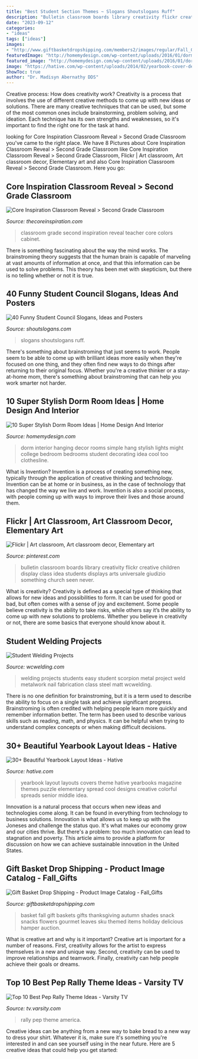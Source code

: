 ```yaml
---
title: "Best Student Section Themes ~ Slogans Shoutslogans Ruff"
description: "Bulletin classroom boards library creativity flickr creative children display class idea students displays arts universale giudizio something church seen never"
date: "2023-09-12"
categories:
- "ideas"
tags: ["ideas"]
images:
- "http://www.giftbasketdropshipping.com/members2/images/regular/Fall_Gifts=Shades_Fall=SKU_91612.jpg"
featuredImage: "http://homemydesign.com/wp-content/uploads/2016/01/dorm-room-ideas-with-hanging-photos.jpg"
featured_image: "http://homemydesign.com/wp-content/uploads/2016/01/dorm-room-ideas-with-hanging-photos.jpg"
image: "https://hative.com/wp-content/uploads/2014/02/yearbook-cover-design-25.jpg"
ShowToc: true
author: "Dr. Madisyn Abernathy DDS"
---
```



Creative process: How does creativity work?
Creativity is a process that involves the use of different creative methods to come up with new ideas or solutions. There are many creative techniques that can be used, but some of the most common ones include brainstorming, problem solving, and ideation. Each technique has its own strengths and weaknesses, so it's important to find the right one for the task at hand.

	

		
looking for Core Inspiration Classroom Reveal &gt; Second Grade Classroom you've came to the right place. We have 8 Pictures about Core Inspiration Classroom Reveal &gt; Second Grade Classroom like Core Inspiration Classroom Reveal &gt; Second Grade Classroom, Flickr | Art classroom, Art classroom decor, Elementary art and also Core Inspiration Classroom Reveal &gt; Second Grade Classroom. Here you go:
		
    
## Core Inspiration Classroom Reveal &gt; Second Grade Classroom

<img loading=lazy src="https://i2.wp.com/thecoreinspiration.com/wp-content/uploads/2015/09/editedversions-42-1.jpg?resize=951%2C535" onerror="this.onerror=null;this.src='https://tse2.mm.bing.net/th?id=OIP.weQc3MO3u8SMvJOoIuZ6mgHaEK&amp;pid=15.1';" alt="Core Inspiration Classroom Reveal &gt; Second Grade Classroom">

_Source: thecoreinspiration.com_

>classroom grade second inspiration reveal teacher core colors cabinet. 

	

There is something fascinating about the way the mind works. The brainstroming theory suggests that the human brain is capable of marveling at vast amounts of information at once, and that this information can be used to solve problems. This theory has been met with skepticism, but there is no telling whether or not it is true.

    
## 40 Funny Student Council Slogans, Ideas And Posters

<img loading=lazy src="https://shoutslogans.com/wp-content/uploads/2015/08/ruff-if-dont-vote.gif" onerror="this.onerror=null;this.src='https://tse1.mm.bing.net/th?id=OIP.9rMfJ59zsh59TgUj4_MoKgAAAA&amp;pid=15.1';" alt="40 Funny Student Council Slogans, Ideas and Posters">

_Source: shoutslogans.com_

>slogans shoutslogans ruff. 

	

There's something about brainstroming that just seems to work. People seem to be able to come up with brilliant ideas more easily when they're focused on one thing, and they often find new ways to do things after returning to their original focus. Whether you're a creative thinker or a stay-at-home mom, there's something about brainstroming that can help you work smarter not harder.

    
## 10 Super Stylish Dorm Room Ideas | Home Design And Interior

<img loading=lazy src="http://homemydesign.com/wp-content/uploads/2016/01/dorm-room-ideas-with-hanging-photos.jpg" onerror="this.onerror=null;this.src='https://tse4.mm.bing.net/th?id=OIP.bYoS0cXxyNyTBc4oM-_QzQHaJ4&amp;pid=15.1';" alt="10 Super Stylish Dorm Room Ideas | Home Design And Interior">

_Source: homemydesign.com_

>dorm interior hanging decor rooms simple hang stylish lights might college bedroom bedrooms student decorating idea cool too clothesline. 

	

What is Invention?
Invention is a process of creating something new, typically through the application of creative thinking and technology. Invention can be at home or in business, as in the case of technology that has changed the way we live and work. Invention is also a social process, with people coming up with ways to improve their lives and those around them.

    
## Flickr | Art Classroom, Art Classroom Decor, Elementary Art

<img loading=lazy src="https://i.pinimg.com/736x/7a/4e/e4/7a4ee4fd22c2ddb29f38817201321a22--classroom-displays-art-classroom.jpg" onerror="this.onerror=null;this.src='https://tse2.mm.bing.net/th?id=OIP.MAwDfVfMiUhYIU-vFbxciQHaFj&amp;pid=15.1';" alt="Flickr | Art classroom, Art classroom decor, Elementary art">

_Source: pinterest.com_

>bulletin classroom boards library creativity flickr creative children display class idea students displays arts universale giudizio something church seen never. 

	

What is creativity?
Creativity is defined as a special type of thinking that allows for new ideas and possibilities to form. It can be used for good or bad, but often comes with a sense of joy and excitement. Some people believe creativity is the ability to take risks, while others say it’s the ability to come up with new solutions to problems. Whether you believe in creativity or not, there are some basics that everyone should know about it.

    
## Student Welding Projects

<img loading=lazy src="https://www.wcwelding.com/images/scropion.jpg" onerror="this.onerror=null;this.src='https://tse4.mm.bing.net/th?id=OIP.lNUWgTE7nIJx3LdNBhXpHAAAAA&amp;pid=15.1';" alt="Student Welding Projects">

_Source: wcwelding.com_

>welding projects students easy student scorpion metal project weld metalwork nail fabrication class steel matt wcwelding. 

	

There is no one definition for brainstroming, but it is a term used to describe the ability to focus on a single task and achieve significant progress. Brainstroming is often credited with helping people learn more quickly and remember information better. The term has been used to describe various skills such as reading, math, and physics. It can be helpful when trying to understand complex concepts or when making difficult decisions.

    
## 30+ Beautiful Yearbook Layout Ideas - Hative

<img loading=lazy src="https://hative.com/wp-content/uploads/2014/02/yearbook-cover-design-25.jpg" onerror="this.onerror=null;this.src='https://tse2.mm.bing.net/th?id=OIP.K1rGCEZen8nEOlpNyK1wmAHaJ4&amp;pid=15.1';" alt="30+ Beautiful Yearbook Layout Ideas - Hative">

_Source: hative.com_

>yearbook layout layouts covers theme hative yearbooks magazine themes puzzle elementary spread cool designs creative colorful spreads senior middle idea. 

	

Innovation is a natural process that occurs when new ideas and technologies come along. It can be found in everything from technology to business solutions. Innovation is what allows us to keep up with the Joneses and challenge the status quo. It's what makes our economy grow and our cities thrive. But there's a problem: too much innovation can lead to stagnation and poverty. This article aims to provide a platform for discussion on how we can achieve sustainable innovation in the United States.

    
## Gift Basket Drop Shipping - Product Image Catalog - Fall_Gifts

<img loading=lazy src="http://www.giftbasketdropshipping.com/members2/images/regular/Fall_Gifts=Shades_Fall=SKU_91612.jpg" onerror="this.onerror=null;this.src='https://tse3.mm.bing.net/th?id=OIP.2WB_rWaW3R0OpRomy2gtXQHaHd&amp;pid=15.1';" alt="Gift Basket Drop Shipping - Product Image Catalog - Fall_Gifts">

_Source: giftbasketdropshipping.com_

>basket fall gift baskets gifts thanksgiving autumn shades snack snacks flowers gourmet leaves sku themed items holiday delicious hamper auction. 

	

What is creative art and why is it important?
Creative art is important for a number of reasons. First, creativity allows for the artist to express themselves in a new and unique way. Second, creativity can be used to improve relationships and teamwork. Finally, creativity can help people achieve their goals or dreams.

    
## Top 10 Best Pep Rally Theme Ideas - Varsity TV

<img loading=lazy src="https://d2hj1hh0fn56bc.cloudfront.net/5b917dbb5c7b5.png?width=680" onerror="this.onerror=null;this.src='https://tse4.mm.bing.net/th?id=OIP.vUHIu4GOKcDrXDcLiCFUUwHaEJ&amp;pid=15.1';" alt="Top 10 Best Pep Rally Theme Ideas - Varsity TV">

_Source: tv.varsity.com_

>rally pep theme america. 

	

Creative ideas can be anything from a new way to bake bread to a new way to dress your shirt. Whatever it is, make sure it's something you're interested in and can see yourself using in the near future. Here are 5 creative ideas that could help you get started: 

